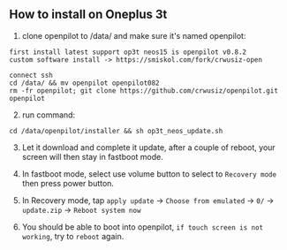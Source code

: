How to install on Oneplus 3t
------
1. clone openpilot to /data/ and make sure it's named openpilot:

```
first install latest support op3t neos15 is openpilot v0.8.2
custom software install -> https://smiskol.com/fork/crwusiz-open

connect ssh
cd /data/ && mv openpilot openpilot082 
rm -fr openpilot; git clone https://github.com/crwusiz/openpilot.git openpilot
```

2. run command:

```
cd /data/openpilot/installer && sh op3t_neos_update.sh
```

3. Let it download and complete it update, after a couple of reboot, your screen will then stay in fastboot mode.


4. In fastboot mode, select use volume button to select to `Recovery mode` then press power button.


5. In Recovery mode, tap `apply update` -> `Choose from emulated` -> `0/` -> `update.zip` -> `Reboot system now`


6. You should be able to boot into openpilot, `if touch screen is not working`, try to `reboot` again.
